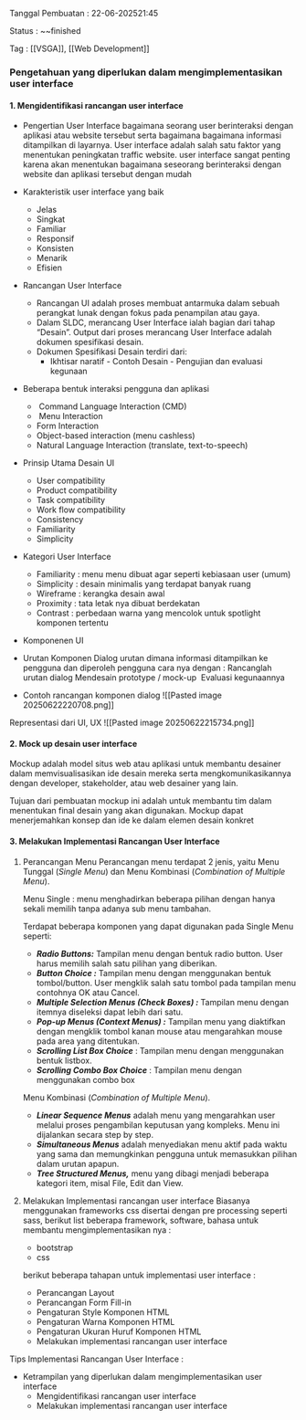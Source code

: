 
Tanggal Pembuatan : 22-06-202521:45

Status : ~~finished

Tag : [[VSGA]], [[Web Development]]

### Pengetahuan yang diperlukan dalam mengimplementasikan user interface

#### 1. Mengidentifikasi rancangan user interface
* Pengertian User Interface 
	bagaimana seorang user berinteraksi dengan aplikasi atau website tersebut serta bagaimana bagaimana informasi ditampilkan di layarnya. User interface adalah salah satu faktor yang menentukan peningkatan traffic website. user interface sangat penting karena akan menentukan bagaimana seseorang berinteraksi dengan website dan aplikasi tersebut dengan mudah
	
* Karakteristik user interface yang baik
	* Jelas
	* Singkat 
	* Familiar
	* Responsif
	* Konsisten
	* Menarik
	* Efisien
	
* Rancangan User Interface
	- Rancangan UI adalah proses membuat antarmuka dalam sebuah perangkat lunak dengan fokus pada penampilan atau gaya.
	- Dalam SLDC, merancang User Interface ialah bagian dari tahap “Desain”. Output dari proses merancang User Interface adalah dokumen spesifikasi desain.
	- Dokumen Spesifikasi Desain terdiri dari:
		- Ikhtisar naratif
		- Contoh Desain
		- Pengujian dan evaluasi kegunaan

* Beberapa bentuk interaksi pengguna dan aplikasi 
	*  Command Language Interaction (CMD)
	*  Menu Interaction
	*  Form Interaction
	*  Object-based interaction (menu cashless)
	*  Natural Language Interaction (translate, text-to-speech)
	
* Prinsip Utama Desain UI
	* User compatibility
	* Product compatibility
	* Task compatibility
	* Work flow compatibility
	* Consistency 
	* Familiarity 
	* Simplicity

* Kategori User Interface 
	* Familiarity : menu menu dibuat agar seperti kebiasaan user (umum)
	* Simplicity : desain minimalis yang terdapat banyak ruang 
	* Wireframe : kerangka desain awal 
	* Proximity : tata letak nya dibuat berdekatan 
	* Contrast : perbedaan warna yang mencolok untuk spotlight komponen tertentu
	
* Komponenen UI
* Urutan Komponen Dialog 
	urutan dimana informasi ditampilkan ke pengguna dan diperoleh pengguna
	cara nya dengan :
		Rancanglah urutan dialog 
		Mendesain prototype / mock-up 
		Evaluasi kegunaannya
		
* Contoh rancangan komponen dialog
	![[Pasted image 20250622220708.png]]

Representasi dari UI, UX 
	![[Pasted image 20250622215734.png]]

#### 2. Mock up desain user interface
Mockup adalah model situs web atau aplikasi untuk membantu desainer dalam memvisualisasikan ide desain mereka serta mengkomunikasikannya dengan developer, stakeholder, atau web desainer yang lain.

Tujuan dari pembuatan mockup ini adalah untuk membantu tim dalam menentukan final desain yang akan digunakan. Mockup dapat menerjemahkan konsep dan ide ke dalam elemen desain konkret

#### 3. Melakukan Implementasi Rancangan User Interface
1. Perancangan Menu
	Perancangan menu terdapat 2 jenis, yaitu Menu Tunggal (_Single Menu_) dan Menu Kombinasi (_Combination of Multiple Menu_).
	
	Menu Single :  menu menghadirkan beberapa pilihan dengan hanya sekali memilih tanpa adanya sub menu tambahan. 
	
	Terdapat beberapa komponen yang dapat digunakan pada Single Menu seperti:
	- **_Radio Buttons:_** Tampilan menu dengan bentuk radio button. User harus memilih salah satu pilihan yang diberikan.
	- **_Button Choice :_** Tampilan menu dengan menggunakan bentuk tombol/button. User mengklik salah satu tombol pada tampilan menu contohnya OK atau Cancel.
	- **_Multiple Selection Menus (Check Boxes) :_** Tampilan menu dengan itemnya diseleksi dapat lebih dari satu.
	- **_Pop-up Menus (Context Menus) :_** Tampilan menu yang diaktifkan dengan mengklik tombol kanan mouse atau mengarahkan mouse pada area yang ditentukan.
	- **_Scrolling List Box Choice_** : Tampilan menu dengan menggunakan bentuk listbox.
	- **_Scrolling Combo Box Choice_** : Tampilan menu dengan menggunakan combo box 
	
	Menu Kombinasi (_Combination of Multiple Menu_).
	- **_Linear Sequence Menus_** adalah menu yang mengarahkan user melalui proses pengambilan keputusan yang kompleks. Menu ini dijalankan secara step by step.
	- **_Simultaneous Menus_** adalah menyediakan menu aktif pada waktu yang sama dan memungkinkan pengguna untuk memasukkan pilihan dalam urutan apapun.
	- **_Tree Structured Menus,_** menu yang dibagi menjadi beberapa kategori item, misal File, Edit dan View.
	
2. Melakukan Implementasi rancangan user interface
	Biasanya menggunakan frameworks css disertai dengan pre processing seperti sass, berikut list beberapa framework, software, bahasa untuk membantu mengimplementasikan nya :  
	- bootstrap 
	- css
	
	berikut beberapa tahapan untuk implementasi user interface : 
	- Perancangan Layout
	- Perancangan Form Fill-in
	- Pengaturan Style Komponen HTML
	- Pengaturan Warna Komponen HTML
	- Pengaturan Ukuran Huruf Komponen HTML
	- Melakukan implementasi rancangan user interface
	
Tips Implementasi Rancangan User Interface : 
- Ketrampilan yang diperlukan dalam mengimplementasikan user interface
	- Mengidentifikasi rancangan user interface  
	- Melakukan implementasi rancangan user interface
